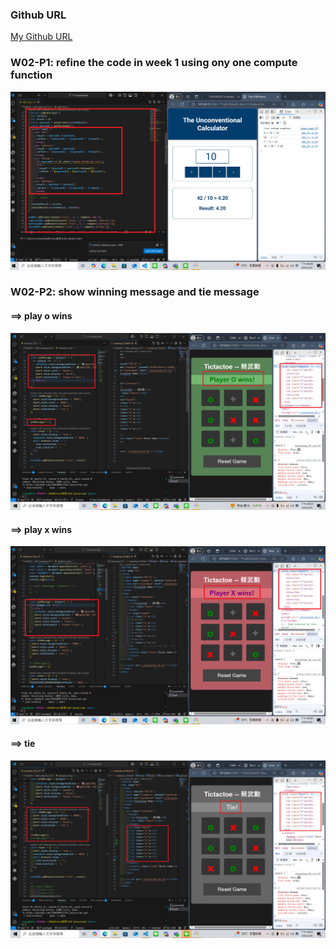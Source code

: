 ### Github URL

[My Github URL](https://github.com/210410055/114-javascript)

### W02-P1: refine the code in week 1 using ony one compute function

![](w02-p1.png)

### W02-P2: show winning message and tie message
 
#### ==> play o wins
 
![](w02-p2-1.png)
 
#### ==> play x wins
 
![](w02-p2-2.png)
 
#### ==> tie
 
![](w02-p2-3.png)
 

